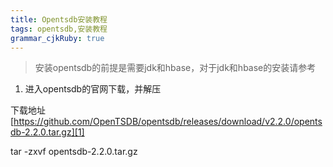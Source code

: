 ```yaml
---
title: Opentsdb安装教程 
tags: opentsdb,安装教程
grammar_cjkRuby: true
---
```



> 安装opentsdb的前提是需要jdk和hbase，对于jdk和hbase的安装请参考


1. 进入opentsdb的官网下载，并解压

下载地址 [https://github.com/OpenTSDB/opentsdb/releases/download/v2.2.0/opentsdb-2.2.0.tar.gz][1]

tar -zxvf opentsdb-2.2.0.tar.gz


  [1]: https://github.com/OpenTSDB/opentsdb/releases/download/v2.2.0/opentsdb-2.2.0.tar.gz